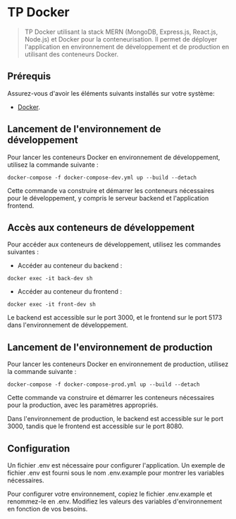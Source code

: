 # TP Docker

> TP Docker utilisant la stack MERN (MongoDB, Express.js, React.js, Node.js) et Docker pour la conteneurisation. Il permet de déployer l'application en environnement de développement et de production en utilisant des conteneurs Docker.

## Prérequis

Assurez-vous d'avoir les éléments suivants installés sur votre système:

- [Docker](https://www.docker.com/products/docker-desktop/).

## Lancement de l'environnement de développement

Pour lancer les conteneurs Docker en environnement de développement, utilisez la commande suivante :

```
docker-compose -f docker-compose-dev.yml up --build --detach
```
Cette commande va construire et démarrer les conteneurs nécessaires pour le développement, y compris le serveur backend et l'application frontend.

## Accès aux conteneurs de développement

Pour accéder aux conteneurs de développement, utilisez les commandes suivantes :

- Accéder au conteneur du backend : 
```
docker exec -it back-dev sh
```
- Accéder au conteneur du frontend :
```
docker exec -it front-dev sh
```

Le backend est accessible sur le port 3000, et le frontend sur le port 5173 dans l'environnement de développement.

## Lancement de l'environnement de production

Pour lancer les conteneurs Docker en environnement de production, utilisez la commande suivante :

```
docker-compose -f docker-compose-prod.yml up --build --detach
```

Cette commande va construire et démarrer les conteneurs nécessaires pour la production, avec les paramètres appropriés.

Dans l'environnement de production, le backend est accessible sur le port 3000, tandis que le frontend est accessible sur le port 8080.

## Configuration

Un fichier .env est nécessaire pour configurer l'application. Un exemple de fichier .env est fourni sous le nom .env.example pour montrer les variables nécessaires.

Pour configurer votre environnement, copiez le fichier .env.example et renommez-le en .env. Modifiez les valeurs des variables d'environnement en fonction de vos besoins.